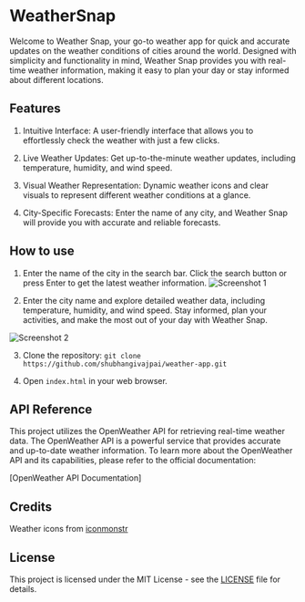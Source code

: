 # WeatherSnap
Welcome to Weather Snap, your go-to weather app for quick and accurate updates on the weather conditions of cities around the world. Designed with simplicity and functionality in mind, Weather Snap provides you with real-time weather information, making it easy to plan your day or stay informed about different locations.


## Features
1. Intuitive Interface: A user-friendly interface that allows you to effortlessly check the weather with just a few clicks.

2. Live Weather Updates: Get up-to-the-minute weather updates, including temperature, humidity, and wind speed.

3. Visual Weather Representation: Dynamic weather icons and clear visuals to represent different weather conditions at a glance.

4. City-Specific Forecasts: Enter the name of any city, and Weather Snap will provide you with accurate and reliable forecasts.
## How to use
1. Enter the name of the city in the search bar. Click the search button or press Enter to get the latest weather information.
![Screenshot 1](https://private-user-images.githubusercontent.com/106021469/291065210-c7a5bef4-9760-4880-b6e1-0d28f9533234.png?jwt=eyJhbGciOiJIUzI1NiIsInR5cCI6IkpXVCJ9.eyJpc3MiOiJnaXRodWIuY29tIiwiYXVkIjoicmF3LmdpdGh1YnVzZXJjb250ZW50LmNvbSIsImtleSI6ImtleTEiLCJleHAiOjE3MDI4MjAzMzUsIm5iZiI6MTcwMjgyMDAzNSwicGF0aCI6Ii8xMDYwMjE0NjkvMjkxMDY1MjEwLWM3YTViZWY0LTk3NjAtNDg4MC1iNmUxLTBkMjhmOTUzMzIzNC5wbmc_WC1BbXotQWxnb3JpdGhtPUFXUzQtSE1BQy1TSEEyNTYmWC1BbXotQ3JlZGVudGlhbD1BS0lBSVdOSllBWDRDU1ZFSDUzQSUyRjIwMjMxMjE3JTJGdXMtZWFzdC0xJTJGczMlMkZhd3M0X3JlcXVlc3QmWC1BbXotRGF0ZT0yMDIzMTIxN1QxMzMzNTVaJlgtQW16LUV4cGlyZXM9MzAwJlgtQW16LVNpZ25hdHVyZT1jNjhlZDk5YzU5NWQ3OWIzN2FmZDIwMDdmMDRiMTE1NWRhMTg2ZWE5OWY0ZDgwMGYxMGQ1YTIyMDU0MGE3ZGEzJlgtQW16LVNpZ25lZEhlYWRlcnM9aG9zdCZhY3Rvcl9pZD0wJmtleV9pZD0wJnJlcG9faWQ9MCJ9.r3fiB19LHfAg0cLIkUxUjchWlmtqzAzqDhYoGNLdOjY)

2. Enter the city name and explore detailed weather data, including temperature, humidity, and wind speed.
Stay informed, plan your activities, and make the most out of your day with Weather Snap.

![Screenshot 2](https://private-user-images.githubusercontent.com/106021469/291066127-28e4cd5c-7643-45bb-8104-88464b83c159.png?jwt=eyJhbGciOiJIUzI1NiIsInR5cCI6IkpXVCJ9.eyJpc3MiOiJnaXRodWIuY29tIiwiYXVkIjoicmF3LmdpdGh1YnVzZXJjb250ZW50LmNvbSIsImtleSI6ImtleTEiLCJleHAiOjE3MDI4MjEzMTQsIm5iZiI6MTcwMjgyMTAxNCwicGF0aCI6Ii8xMDYwMjE0NjkvMjkxMDY2MTI3LTI4ZTRjZDVjLTc2NDMtNDViYi04MTA0LTg4NDY0YjgzYzE1OS5wbmc_WC1BbXotQWxnb3JpdGhtPUFXUzQtSE1BQy1TSEEyNTYmWC1BbXotQ3JlZGVudGlhbD1BS0lBSVdOSllBWDRDU1ZFSDUzQSUyRjIwMjMxMjE3JTJGdXMtZWFzdC0xJTJGczMlMkZhd3M0X3JlcXVlc3QmWC1BbXotRGF0ZT0yMDIzMTIxN1QxMzUwMTRaJlgtQW16LUV4cGlyZXM9MzAwJlgtQW16LVNpZ25hdHVyZT1kZTZjNTgyZDc5N2NjYjc2Zjg5Mzg2OGEyN2IzN2Y4ZGIxNDZhNGQ4YjZlYmFlNDk3YTQ3YzM0MzE0N2YwMzdjJlgtQW16LVNpZ25lZEhlYWRlcnM9aG9zdCZhY3Rvcl9pZD0wJmtleV9pZD0wJnJlcG9faWQ9MCJ9.q3C6_O0TwtPz6EOzfYVKJwIunPp7H_nW_Nu53neVMJY)

3. Clone the repository: `git clone https://github.com/shubhangivajpai/weather-app.git`

4. Open `index.html` in your web browser.


## API Reference

This project utilizes the OpenWeather API for retrieving real-time weather data. The OpenWeather API is a powerful service that provides accurate and up-to-date weather information. To learn more about the OpenWeather API and its capabilities, please refer to the official documentation:

[OpenWeather API Documentation]


## Credits
Weather icons from [iconmonstr](https://iconmonstr.com/)


## License
This project is licensed under the MIT License - see the [LICENSE](LICENSE) file for details.